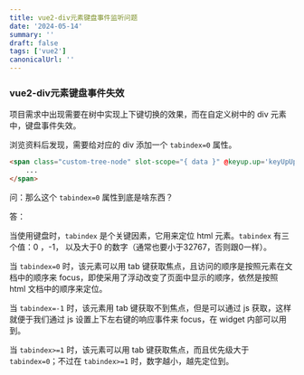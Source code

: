 ```yaml
---
title: vue2-div元素键盘事件监听问题
date: '2024-05-14'
summary: ''
draft: false
tags: ['vue2']
canonicalUrl: ''
---
```


### vue2-div元素键盘事件失效

项目需求中出现需要在树中实现上下键切换的效果，而在自定义树中的 div 元素中，键盘事件失效。

浏览资料后发现，需要给对应的 div 添加一个 `tabindex=0` 属性。

```html
<span class="custom-tree-node" slot-scope="{ data }" @keyup.up='keyUpUp(data)' tabindex=0>
    ...
</span>
```

问：那么这个 `tabindex=0` 属性到底是啥东西？

答：

当使用键盘时，`tabindex` 是个关键因素，它用来定位 html 元素。`tabindex` 有三个值：0 ，-1， 以及大于0 的数字（通常也要小于32767，否则跟0一样）。

当 `tabindex=0` 时，该元素可以用 tab 键获取焦点，且访问的顺序是按照元素在文档中的顺序来 focus，即使采用了浮动改变了页面中显示的顺序，依然是按照 html 文档中的顺序来定位。

当 `tabindex=-1` 时，该元素用 tab 键获取不到焦点，但是可以通过 js 获取，这样就便于我们通过 js 设置上下左右键的响应事件来 focus，在 widget 内部可以用到。

当 `tabindex>=1` 时，该元素可以用 tab 键获取焦点，而且优先级大于 `tabindex=0`；不过在 `tabindex>=1` 时，数字越小，越先定位到。
